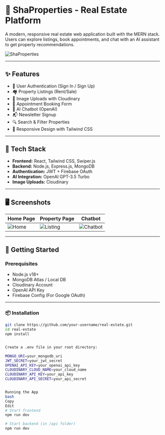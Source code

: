# 🏡 ShaProperties - Real Estate Platform

A modern, responsive real estate web application built with the MERN stack. Users can explore listings, book appointments, and chat with an AI assistant to get property recommendations.

![ShaProperties](https://res.cloudinary.com/dyqmml8de/image/upload/v1743875807/mern-uploads/ycdfuceyqbogvi2vlcsp.jpg)

---

## ✨ Features

- 🔐 User Authentication (Sign In / Sign Up)
- 🏘️ Property Listings (Rent/Sale)
- 📸 Image Uploads with Cloudinary
- 📅 Appointment Booking Form
- 🧠 AI Chatbot (OpenAI)
- 📬 Newsletter Signup
- 🔍 Search & Filter Properties
- 🎯 Responsive Design with Tailwind CSS


---

## 🧰 Tech Stack

- **Frontend:** React, Tailwind CSS, Swiper.js
- **Backend:** Node.js, Express.js, MongoDB
- **Authentication:** JWT + Firebase OAuth
- **AI Integration:** OpenAI GPT-3.5 Turbo
- **Image Uploads:** Cloudinary


---

## 🖥️ Screenshots

| Home Page | Property Page | Chatbot |
|----------|---------------|---------|
| ![Home](https://i.imgur.com/X3z8sZi.png) | ![Listing](https://i.imgur.com/9UzWUdq.png) | ![Chatbot](https://i.imgur.com/hF5PvXm.png) |

---

## 🚀 Getting Started

### Prerequisites

- Node.js v18+
- MongoDB Atlas / Local DB
- Cloudinary Account
- OpenAI API Key
- Firebase Config (For Google OAuth)

---

### 📦 Installation

```bash
git clone https://github.com/your-username/real-estate.git
cd real-estate
npm install


Create a .env file in your root directory:

MONGO_URI=your_mongodb_uri
JWT_SECRET=your_jwt_secret
OPENAI_API_KEY=your_openai_api_key
CLOUDINARY_CLOUD_NAME=your_cloud_name
CLOUDINARY_API_KEY=your_api_key
CLOUDINARY_API_SECRET=your_api_secret


Running the App
bash
Copy
Edit
# Start frontend
npm run dev

# Start backend (in /api folder)
npm run dev
